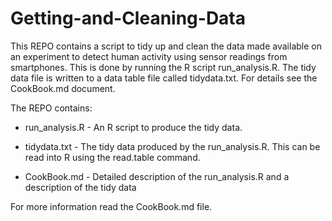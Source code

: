 # Getting-and-Cleaning-Data

This REPO contains a script to tidy up and clean the data made available
on an experiment to detect human activity using sensor readings from smartphones.
This is done by running the R script run_analysis.R.
The tidy data file is written to a data table file called tidydata.txt. For details see the CookBook.md document.

The REPO contains:


- run_analysis.R - An R script to produce the tidy data.

- tidydata.txt - The tidy data produced by the run_analysis.R. This can be read into R using the read.table command.

- CookBook.md - Detailed description of the run_analysis.R and 
a description of the tidy data

For more information read the CookBook.md file.
